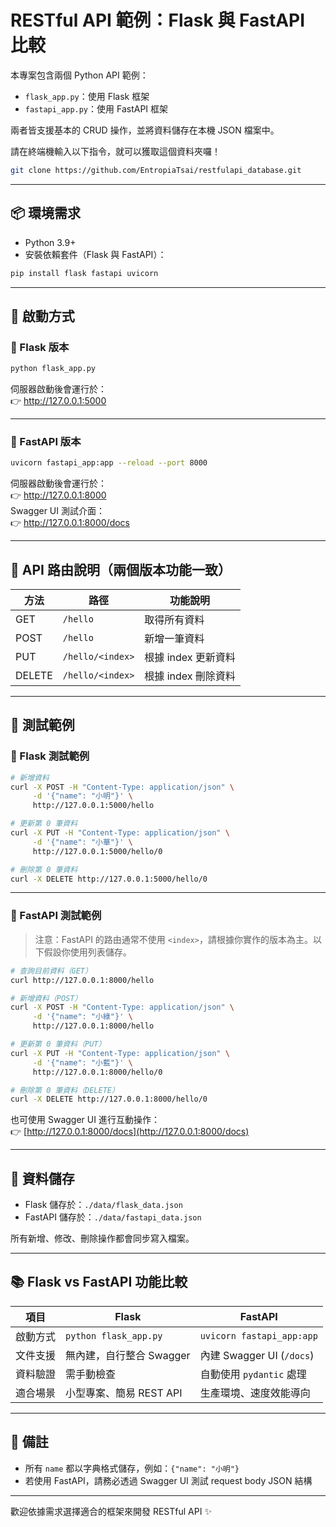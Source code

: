 # RESTful API 範例：Flask 與 FastAPI 比較

本專案包含兩個 Python API 範例：
- `flask_app.py`：使用 Flask 框架
- `fastapi_app.py`：使用 FastAPI 框架

兩者皆支援基本的 CRUD 操作，並將資料儲存在本機 JSON 檔案中。

請在終端機輸入以下指令，就可以獲取這個資料夾囉！

```bash
git clone https://github.com/EntropiaTsai/restfulapi_database.git
```

---

## 📦 環境需求

- Python 3.9+
- 安裝依賴套件（Flask 與 FastAPI）：

```bash
pip install flask fastapi uvicorn
```

---

## 🚀 啟動方式

### 🔸 Flask 版本

```bash
python flask_app.py
```

伺服器啟動後會運行於：  
👉 http://127.0.0.1:5000

---

### 🔸 FastAPI 版本

```bash
uvicorn fastapi_app:app --reload --port 8000
```

伺服器啟動後會運行於：  
👉 http://127.0.0.1:8000  
Swagger UI 測試介面：  
👉 http://127.0.0.1:8000/docs

---

## 🔧 API 路由說明（兩個版本功能一致）

| 方法   | 路徑                  | 功能說明               |
|--------|-----------------------|------------------------|
| GET    | `/hello`              | 取得所有資料           |
| POST   | `/hello`              | 新增一筆資料           |
| PUT    | `/hello/<index>`      | 根據 index 更新資料    |
| DELETE | `/hello/<index>`      | 根據 index 刪除資料    |

---

## 🧪 測試範例

### 🔹 Flask 測試範例

```bash
# 新增資料
curl -X POST -H "Content-Type: application/json" \
     -d '{"name": "小明"}' \
     http://127.0.0.1:5000/hello

# 更新第 0 筆資料
curl -X PUT -H "Content-Type: application/json" \
     -d '{"name": "小華"}' \
     http://127.0.0.1:5000/hello/0

# 刪除第 0 筆資料
curl -X DELETE http://127.0.0.1:5000/hello/0
```

---

### 🔹 FastAPI 測試範例

> 注意：FastAPI 的路由通常不使用 `<index>`，請根據你實作的版本為主。以下假設你使用列表儲存。

```bash
# 查詢目前資料（GET）
curl http://127.0.0.1:8000/hello

# 新增資料（POST）
curl -X POST -H "Content-Type: application/json" \
     -d '{"name": "小綠"}' \
     http://127.0.0.1:8000/hello

# 更新第 0 筆資料（PUT）
curl -X PUT -H "Content-Type: application/json" \
     -d '{"name": "小藍"}' \
     http://127.0.0.1:8000/hello/0

# 刪除第 0 筆資料（DELETE）
curl -X DELETE http://127.0.0.1:8000/hello/0
```

也可使用 Swagger UI 進行互動操作：  
👉 [http://127.0.0.1:8000/docs](http://127.0.0.1:8000/docs)

---

## 💾 資料儲存

- Flask 儲存於：`./data/flask_data.json`
- FastAPI 儲存於：`./data/fastapi_data.json`

所有新增、修改、刪除操作都會同步寫入檔案。

---

## 📚 Flask vs FastAPI 功能比較

| 項目        | Flask                     | FastAPI                     |
|-------------|---------------------------|-----------------------------|
| 啟動方式    | `python flask_app.py`     | `uvicorn fastapi_app:app`   |
| 文件支援    | 無內建，自行整合 Swagger | 內建 Swagger UI (`/docs`)  |
| 資料驗證    | 需手動檢查                | 自動使用 `pydantic` 處理   |
| 適合場景    | 小型專案、簡易 REST API   | 生產環境、速度效能導向     |

---

## 📝 備註

- 所有 `name` 都以字典格式儲存，例如：`{"name": "小明"}`
- 若使用 FastAPI，請務必透過 Swagger UI 測試 request body JSON 結構

---

歡迎依據需求選擇適合的框架來開發 RESTful API ✨

